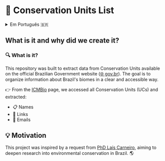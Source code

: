 # 🌿 Conservation Units List

<details>
  <summary>Em Português 🇧🇷</summary>

  ## 🌿 Lista de Unidades de Conservação: O que é e por que criamos isso?

## 🔍 O que é?
Este repositório foi desenvolvido para extrair dados de Unidades de Conservação diretamente do site oficial do Governo Brasileiro (🌐 gov.br). A ideia é organizar informações sobre biomas brasileiros de forma prática e acessível.

👉 Na página ICMBio, acessamos todas as Unidades de Conservação (UCs) e extraímos:

- 📋 Nomes
- 🔗 Links
- 📧 E-mails

## 💡 Motivação

Este projeto foi inspirado por uma solicitação da PhD Laís Carneiro, que busca aprofundar os estudos sobre conservação ambiental no Brasil. 🌎
</details>

## What is it and why did we create it?

### 🔍 What is it?
This repository was built to extract data from Conservation Units available on the official Brazilian Government website ([🌐 gov.br](https://www.gov.br)). The goal is to organize information about Brazil's biomes in a clear and accessible way.

👉 From the [ICMBio](https://www.gov.br/icmbio/pt-br/assuntos/biodiversidade/unidade-de-conservacao/unidades-de-biomas) page, we accessed all Conservation Units (UCs) and extracted:

- 📋 Names
- 🔗 Links
- 📧 Emails

## 💡 Motivation
This project was inspired by a request from [PhD Laís Carneiro](https://github.com/lalacarneiro), aiming to deepen research into environmental conservation in Brazil. 🌎
